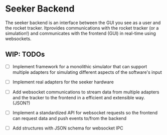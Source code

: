 # Seeker Backend

The seeker backend is an interface between the GUI you see as a user and the rocket tracker. Itprovides communications with the rocket tracker (or a simulation!) and communicates with the frontend (GUI) in real-time using websockets.

## WIP: TODOs

- [ ] Implement framework for a monolithic simulator that can support multiple adapters for simulating different aspects of the software's input
- [ ] Implement real adapters for the seeker hardware
- [ ] Add websocket communications to stream data from multiple adapters and the tracker to the frontend in a efficient and extensible way. (JSON?)
- [ ] Implement a standardized API for websocket requests so the frontend can request data and push events to/from the backend
- [ ] Add structures with JSON schema for websocket IPC
  